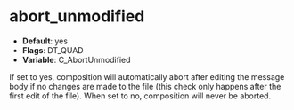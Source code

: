 # abort_unmodified

- **Default**: yes
- **Flags**: DT_QUAD
- **Variable**: C_AbortUnmodified

If set to yes, composition will automatically abort after
editing the message body if no changes are made to the file (this
check only happens after the first edit of the file).  When set
to no, composition will never be aborted.
